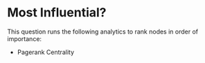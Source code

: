 # Most Influential?

This question runs the following analytics to rank nodes in order of
importance:

-   Pagerank Centrality
